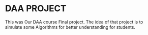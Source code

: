 # DAA PROJECT
This was Our DAA course Final project. The idea of that project is to simulate some Algorithms for better understanding for students.
